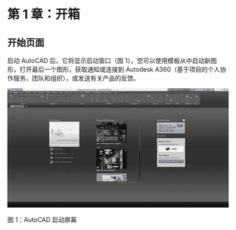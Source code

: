 # 第 1 章：开箱

## 开始页面

启动 AutoCAD 后，它将显示启动窗口（图 1），您可以使用模板从中启动新图形，打开最后一个图形，获取通知或连接到 Autodesk A360（基于项目的个人协作服务，团队和组织），或发送有关产品的反馈。

![](img/00003.jpeg)

图 1：AutoCAD 启动屏幕